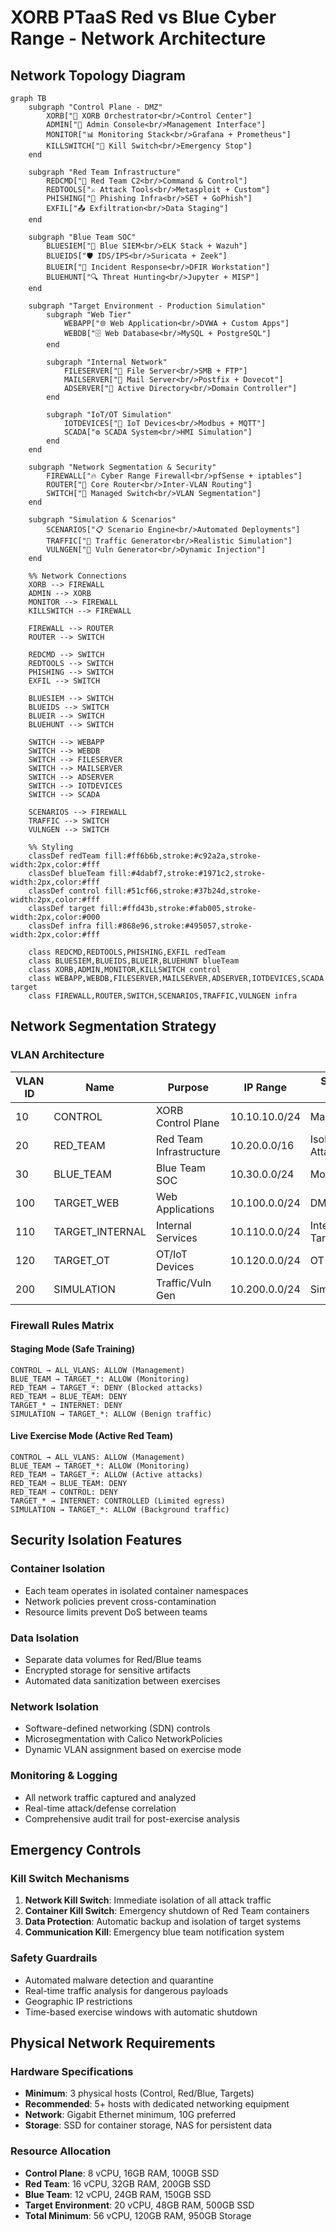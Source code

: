 # XORB PTaaS Red vs Blue Cyber Range - Network Architecture

##  Network Topology Diagram

```mermaid
graph TB
    subgraph "Control Plane - DMZ"
        XORB["🎯 XORB Orchestrator<br/>Control Center"]
        ADMIN["👤 Admin Console<br/>Management Interface"]
        MONITOR["📊 Monitoring Stack<br/>Grafana + Prometheus"]
        KILLSWITCH["🔴 Kill Switch<br/>Emergency Stop"]
    end

    subgraph "Red Team Infrastructure"
        REDCMD["🔴 Red Team C2<br/>Command & Control"]
        REDTOOLS["⚔️ Attack Tools<br/>Metasploit + Custom"]
        PHISHING["📧 Phishing Infra<br/>SET + GoPhish"]
        EXFIL["📤 Exfiltration<br/>Data Staging"]
    end

    subgraph "Blue Team SOC"
        BLUESIEM["🔵 Blue SIEM<br/>ELK Stack + Wazuh"]
        BLUEIDS["🛡️ IDS/IPS<br/>Suricata + Zeek"]
        BLUEIR["🚨 Incident Response<br/>DFIR Workstation"]
        BLUEHUNT["🔍 Threat Hunting<br/>Jupyter + MISP"]
    end

    subgraph "Target Environment - Production Simulation"
        subgraph "Web Tier"
            WEBAPP["🌐 Web Application<br/>DVWA + Custom Apps"]
            WEBDB["🗄️ Web Database<br/>MySQL + PostgreSQL"]
        end

        subgraph "Internal Network"
            FILESERVER["📁 File Server<br/>SMB + FTP"]
            MAILSERVER["📧 Mail Server<br/>Postfix + Dovecot"]
            ADSERVER["🏢 Active Directory<br/>Domain Controller"]
        end

        subgraph "IoT/OT Simulation"
            IOTDEVICES["📱 IoT Devices<br/>Modbus + MQTT"]
            SCADA["⚙️ SCADA System<br/>HMI Simulation"]
        end
    end

    subgraph "Network Segmentation & Security"
        FIREWALL["🔥 Cyber Range Firewall<br/>pfSense + iptables"]
        ROUTER["🔀 Core Router<br/>Inter-VLAN Routing"]
        SWITCH["🔌 Managed Switch<br/>VLAN Segmentation"]
    end

    subgraph "Simulation & Scenarios"
        SCENARIOS["📋 Scenario Engine<br/>Automated Deployments"]
        TRAFFIC["🌊 Traffic Generator<br/>Realistic Simulation"]
        VULNGEN["🎯 Vuln Generator<br/>Dynamic Injection"]
    end

    %% Network Connections
    XORB --> FIREWALL
    ADMIN --> XORB
    MONITOR --> FIREWALL
    KILLSWITCH --> FIREWALL

    FIREWALL --> ROUTER
    ROUTER --> SWITCH

    REDCMD --> SWITCH
    REDTOOLS --> SWITCH
    PHISHING --> SWITCH
    EXFIL --> SWITCH

    BLUESIEM --> SWITCH
    BLUEIDS --> SWITCH
    BLUEIR --> SWITCH
    BLUEHUNT --> SWITCH

    SWITCH --> WEBAPP
    SWITCH --> WEBDB
    SWITCH --> FILESERVER
    SWITCH --> MAILSERVER
    SWITCH --> ADSERVER
    SWITCH --> IOTDEVICES
    SWITCH --> SCADA

    SCENARIOS --> FIREWALL
    TRAFFIC --> SWITCH
    VULNGEN --> SWITCH

    %% Styling
    classDef redTeam fill:#ff6b6b,stroke:#c92a2a,stroke-width:2px,color:#fff
    classDef blueTeam fill:#4dabf7,stroke:#1971c2,stroke-width:2px,color:#fff
    classDef control fill:#51cf66,stroke:#37b24d,stroke-width:2px,color:#fff
    classDef target fill:#ffd43b,stroke:#fab005,stroke-width:2px,color:#000
    classDef infra fill:#868e96,stroke:#495057,stroke-width:2px,color:#fff

    class REDCMD,REDTOOLS,PHISHING,EXFIL redTeam
    class BLUESIEM,BLUEIDS,BLUEIR,BLUEHUNT blueTeam
    class XORB,ADMIN,MONITOR,KILLSWITCH control
    class WEBAPP,WEBDB,FILESERVER,MAILSERVER,ADSERVER,IOTDEVICES,SCADA target
    class FIREWALL,ROUTER,SWITCH,SCENARIOS,TRAFFIC,VULNGEN infra
```

##  Network Segmentation Strategy

###  VLAN Architecture

| VLAN ID | Name | Purpose | IP Range | Security Zone |
|---------|------|---------|----------|---------------|
| 10 | CONTROL | XORB Control Plane | 10.10.10.0/24 | Management |
| 20 | RED_TEAM | Red Team Infrastructure | 10.20.0.0/16 | Isolated Attack |
| 30 | BLUE_TEAM | Blue Team SOC | 10.30.0.0/24 | Monitoring |
| 100 | TARGET_WEB | Web Applications | 10.100.0.0/24 | DMZ Target |
| 110 | TARGET_INTERNAL | Internal Services | 10.110.0.0/24 | Internal Target |
| 120 | TARGET_OT | OT/IoT Devices | 10.120.0.0/24 | OT Target |
| 200 | SIMULATION | Traffic/Vuln Gen | 10.200.0.0/24 | Simulation |

###  Firewall Rules Matrix

####  Staging Mode (Safe Training)
```
CONTROL → ALL_VLANS: ALLOW (Management)
BLUE_TEAM → TARGET_*: ALLOW (Monitoring)
RED_TEAM → TARGET_*: DENY (Blocked attacks)
RED_TEAM → BLUE_TEAM: DENY
TARGET_* → INTERNET: DENY
SIMULATION → TARGET_*: ALLOW (Benign traffic)
```

####  Live Exercise Mode (Active Red Team)
```
CONTROL → ALL_VLANS: ALLOW (Management)
BLUE_TEAM → TARGET_*: ALLOW (Monitoring)
RED_TEAM → TARGET_*: ALLOW (Active attacks)
RED_TEAM → BLUE_TEAM: DENY
RED_TEAM → CONTROL: DENY
TARGET_* → INTERNET: CONTROLLED (Limited egress)
SIMULATION → TARGET_*: ALLOW (Background traffic)
```

##  Security Isolation Features

###  Container Isolation
- Each team operates in isolated container namespaces
- Network policies prevent cross-contamination
- Resource limits prevent DoS between teams

###  Data Isolation
- Separate data volumes for Red/Blue teams
- Encrypted storage for sensitive artifacts
- Automated data sanitization between exercises

###  Network Isolation
- Software-defined networking (SDN) controls
- Microsegmentation with Calico NetworkPolicies
- Dynamic VLAN assignment based on exercise mode

###  Monitoring & Logging
- All network traffic captured and analyzed
- Real-time attack/defense correlation
- Comprehensive audit trail for post-exercise analysis

##  Emergency Controls

###  Kill Switch Mechanisms
1. **Network Kill Switch**: Immediate isolation of all attack traffic
2. **Container Kill Switch**: Emergency shutdown of Red Team containers
3. **Data Protection**: Automatic backup and isolation of target systems
4. **Communication Kill**: Emergency blue team notification system

###  Safety Guardrails
- Automated malware detection and quarantine
- Real-time traffic analysis for dangerous payloads
- Geographic IP restrictions
- Time-based exercise windows with automatic shutdown

##  Physical Network Requirements

###  Hardware Specifications
- **Minimum**: 3 physical hosts (Control, Red/Blue, Targets)
- **Recommended**: 5+ hosts with dedicated networking equipment
- **Network**: Gigabit Ethernet minimum, 10G preferred
- **Storage**: SSD for container storage, NAS for persistent data

###  Resource Allocation
- **Control Plane**: 8 vCPU, 16GB RAM, 100GB SSD
- **Red Team**: 16 vCPU, 32GB RAM, 200GB SSD
- **Blue Team**: 12 vCPU, 24GB RAM, 150GB SSD
- **Target Environment**: 20 vCPU, 48GB RAM, 500GB SSD
- **Total Minimum**: 56 vCPU, 120GB RAM, 950GB Storage